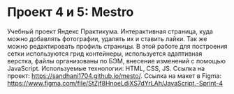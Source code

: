 # Проект 4 и 5: Mestro
Учебный проект Яндекс Практикума. 
Интерактивная страница, куда можно добавлять фотографии, удалять их и ставить лайки. Так же можно редактировать профиль страницы.
В этой работе для построения сетки используются грид контейнеры, используется адаптивная верстка, файлы организованы по БЭМ, внесение изменений с помощью JavaScript.
Используемые технологии: HTML, CSS, JS. 
Ссылка на проект: https://sandhani1704.github.io/mesto/.
Ссылка на макет в Figma: https://www.figma.com/file/StZjf8HnoeLdiXS7dYrLAh/JavaScript.-Sprint-4